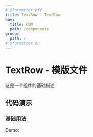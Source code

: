 ```yaml
---
# @formatter:off
title: TextRow - TextRow
nav:
  title: 组件
  path: /components
group:
  path: /
# @formatter:on
---
```


# TextRow - 模版文件

这是一个组件的基础描述

## 代码演示

### 基础用法

Demo:

<code src="./index.tsx"  background="#f0f2f5" />
